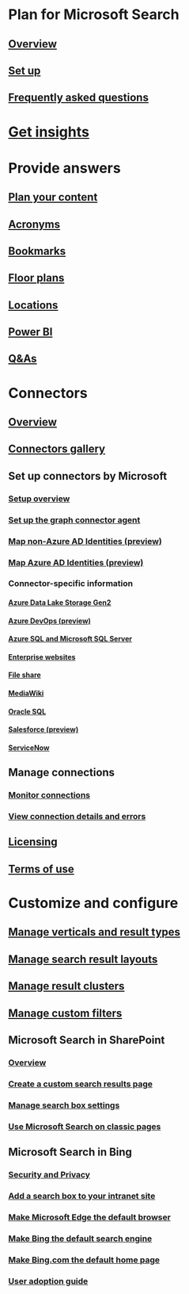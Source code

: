 # Plan for Microsoft Search
## [Overview](overview-microsoft-search.md)
## [Set up](setup-microsoft-search.md)
## [Frequently asked questions](faqs.md)
# [Get insights](usage-reports.md)
# Provide answers
## [Plan your content](plan-your-content.md)
## [Acronyms](manage-acronyms.md)
## [Bookmarks](manage-bookmarks.md)
## [Floor plans](manage-floorplans.md)
## [Locations](manage-locations.md)
## [Power BI](manage-powerbi.md)
## [Q&As](manage-qas.md)
# Connectors
## [Overview](connectors-overview.md)
## [Connectors gallery](connectors-gallery.md)
## Set up connectors by Microsoft
### [Setup overview](configure-connector.md)
### [Set up the graph connector agent](on-prem-agent.md)
### [Map non-Azure AD Identities (preview)](map-non-aad.md)
### [Map Azure AD Identities (preview)](map-aad.md)
### Connector-specific information
#### [Azure Data Lake Storage Gen2](azure-data-lake-connector.md)
#### [Azure DevOps (preview)](azure-devops-connector.md)
#### [Azure SQL and Microsoft SQL Server](MSSQL-connector.md)
#### [Enterprise websites](enterprise-web-connector.md)
#### [File share](fileshare-connector.md)
#### [MediaWiki](mediawiki-connector.md)
#### [Oracle SQL](OracleSQL-connector.md)
#### [Salesforce (preview)](salesforce-connector.md)
#### [ServiceNow](servicenow-connector.md)
## Manage connections
### [Monitor connections](manage-connector.md)
### [View connection details and errors](connector-details-errors.md)
## [Licensing](licensing.md)
## [Terms of use](terms-of-use.md)
# Customize and configure
## [Manage verticals and result types](customize-search-page.md)
## [Manage search result layouts](customize-results-layout.md)
## [Manage result clusters](result-cluster.md)
## [Manage custom filters](custom-filters.md)
## Microsoft Search in SharePoint
### [Overview](get-started-search-in-sharepoint-online.md)
### [Create a custom search results page](create-search-results-pages.md)
### [Manage search box settings](manage-spo-search-box.md)
### [Use Microsoft Search on classic pages](manage-classic-spo-pages.md)
## Microsoft Search in Bing
### [Security and Privacy](security-for-search.md)
### [Add a search box to your intranet site](add-a-search-box-to-your-intranet-site.md)
### [Make Microsoft Edge the default browser](/deployedge/edge-default-browser)
### [Make Bing the default search engine](set-default-search-engine.md)
### [Make Bing.com the default home page](set-default-homepage.md)
### [User adoption guide](user-adoption-guide.md)
